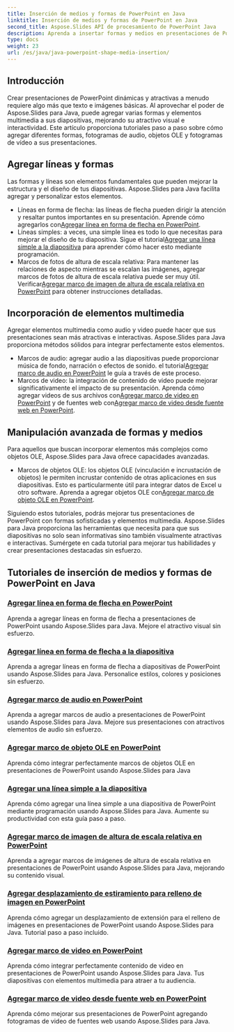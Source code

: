 ```yaml
---
title: Inserción de medios y formas de PowerPoint en Java
linktitle: Inserción de medios y formas de PowerPoint en Java
second_title: Aspose.Slides API de procesamiento de PowerPoint Java
description: Aprenda a insertar formas y medios en presentaciones de PowerPoint usando Aspose.Slides para Java. Los tutoriales incluyen cómo agregar líneas, audio, objetos OLE y videos.
type: docs
weight: 23
url: /es/java/java-powerpoint-shape-media-insertion/
---
```


## Introducción

Crear presentaciones de PowerPoint dinámicas y atractivas a menudo requiere algo más que texto e imágenes básicas. Al aprovechar el poder de Aspose.Slides para Java, puede agregar varias formas y elementos multimedia a sus diapositivas, mejorando su atractivo visual e interactividad. Este artículo proporciona tutoriales paso a paso sobre cómo agregar diferentes formas, fotogramas de audio, objetos OLE y fotogramas de vídeo a sus presentaciones.

## Agregar líneas y formas

Las formas y líneas son elementos fundamentales que pueden mejorar la estructura y el diseño de tus diapositivas. Aspose.Slides para Java facilita agregar y personalizar estos elementos.

-  Líneas en forma de flecha: las líneas de flecha pueden dirigir la atención y resaltar puntos importantes en su presentación. Aprende cómo agregarlos con[Agregar línea en forma de flecha en PowerPoint](./add-arrow-shaped-line-powerpoint/).
- Líneas simples: a veces, una simple línea es todo lo que necesitas para mejorar el diseño de tu diapositiva. Sigue el tutorial[Agregar una línea simple a la diapositiva](./add-plain-line-slide/) para aprender cómo hacer esto mediante programación.
-  Marcos de fotos de altura de escala relativa: Para mantener las relaciones de aspecto mientras se escalan las imágenes, agregar marcos de fotos de altura de escala relativa puede ser muy útil. Verificar[Agregar marco de imagen de altura de escala relativa en PowerPoint](./add-relative-scale-height-picture-frame-powerpoint/) para obtener instrucciones detalladas.

## Incorporación de elementos multimedia

Agregar elementos multimedia como audio y video puede hacer que sus presentaciones sean más atractivas e interactivas. Aspose.Slides para Java proporciona métodos sólidos para integrar perfectamente estos elementos.

-  Marcos de audio: agregar audio a las diapositivas puede proporcionar música de fondo, narración o efectos de sonido. el tutorial[Agregar marco de audio en PowerPoint](./add-audio-frame-powerpoint/) le guía a través de este proceso.
- Marcos de video: la integración de contenido de video puede mejorar significativamente el impacto de su presentación. Aprenda cómo agregar videos de sus archivos con[Agregar marco de video en PowerPoint](./add-video-frame-powerpoint/) y de fuentes web con[Agregar marco de video desde fuente web en PowerPoint](./add-video-frame-web-source-powerpoint/).

## Manipulación avanzada de formas y medios

Para aquellos que buscan incorporar elementos más complejos como objetos OLE, Aspose.Slides para Java ofrece capacidades avanzadas.

-  Marcos de objetos OLE: los objetos OLE (vinculación e incrustación de objetos) le permiten incrustar contenido de otras aplicaciones en sus diapositivas. Esto es particularmente útil para integrar datos de Excel u otro software. Aprenda a agregar objetos OLE con[Agregar marco de objeto OLE en PowerPoint](./add-ole-object-frame-powerpoint/).

Siguiendo estos tutoriales, podrás mejorar tus presentaciones de PowerPoint con formas sofisticadas y elementos multimedia. Aspose.Slides para Java proporciona las herramientas que necesita para que sus diapositivas no solo sean informativas sino también visualmente atractivas e interactivas. Sumérgete en cada tutorial para mejorar tus habilidades y crear presentaciones destacadas sin esfuerzo.
## Tutoriales de inserción de medios y formas de PowerPoint en Java
### [Agregar línea en forma de flecha en PowerPoint](./add-arrow-shaped-line-powerpoint/)
Aprenda a agregar líneas en forma de flecha a presentaciones de PowerPoint usando Aspose.Slides para Java. Mejore el atractivo visual sin esfuerzo.
### [Agregar línea en forma de flecha a la diapositiva](./add-arrow-shaped-line-slide/)
Aprenda a agregar líneas en forma de flecha a diapositivas de PowerPoint usando Aspose.Slides para Java. Personalice estilos, colores y posiciones sin esfuerzo.
### [Agregar marco de audio en PowerPoint](./add-audio-frame-powerpoint/)
Aprenda a agregar marcos de audio a presentaciones de PowerPoint usando Aspose.Slides para Java. Mejore sus presentaciones con atractivos elementos de audio sin esfuerzo.
### [Agregar marco de objeto OLE en PowerPoint](./add-ole-object-frame-powerpoint/)
Aprenda cómo integrar perfectamente marcos de objetos OLE en presentaciones de PowerPoint usando Aspose.Slides para Java
### [Agregar una línea simple a la diapositiva](./add-plain-line-slide/)
Aprenda cómo agregar una línea simple a una diapositiva de PowerPoint mediante programación usando Aspose.Slides para Java. Aumente su productividad con esta guía paso a paso.
### [Agregar marco de imagen de altura de escala relativa en PowerPoint](./add-relative-scale-height-picture-frame-powerpoint/)
Aprenda a agregar marcos de imágenes de altura de escala relativa en presentaciones de PowerPoint usando Aspose.Slides para Java, mejorando su contenido visual.
### [Agregar desplazamiento de estiramiento para relleno de imagen en PowerPoint](./add-stretch-offset-image-fill-powerpoint/)
Aprenda cómo agregar un desplazamiento de extensión para el relleno de imágenes en presentaciones de PowerPoint usando Aspose.Slides para Java. Tutorial paso a paso incluido.
### [Agregar marco de video en PowerPoint](./add-video-frame-powerpoint/)
Aprenda cómo integrar perfectamente contenido de video en presentaciones de PowerPoint usando Aspose.Slides para Java. Tus diapositivas con elementos multimedia para atraer a tu audiencia.
### [Agregar marco de video desde fuente web en PowerPoint](./add-video-frame-web-source-powerpoint/)
Aprenda cómo mejorar sus presentaciones de PowerPoint agregando fotogramas de video de fuentes web usando Aspose.Slides para Java.